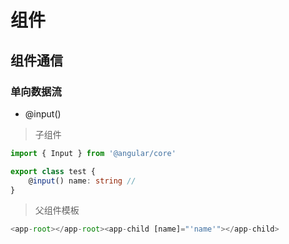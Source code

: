 # 组件

## 组件通信

### 单向数据流

- @input()

> 子组件

```typescript
import { Input } from '@angular/core'

export class test {
    @input() name: string //
}
```

> 父组件模板

```typescript
<app-root></app-root><app-child [name]="'name'"></app-child>
```